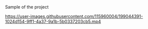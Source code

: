 Sample of the project


https://user-images.githubusercontent.com/115960004/199044391-1024d154-9ff1-4a37-9a1b-5b0337203cb5.mp4

